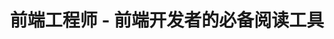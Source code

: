 ---
description: 前端工程师的阅读工具，界面、流畅度能差吗？
layout: post
results:
- artistId: 910949528
  version: '2.3.1'
  primaryGenreName: News
  formattedPrice: 免费
  artworkUrl60: http://is2.mzstatic.com/image/thumb/Purple69/v4/64/fc/67/64fc67dd-61b7-18ef-7081-ca85f110357d/source/60x60bb.jpg
  userRatingCountForCurrentVersion: 3
  minimumOsVersion: '7.0'
  appletvScreenshotUrls: &a []
  sellerName: Xiang Qi
  supportedDevices:
  - iPhone4
  - iPad2Wifi
  - iPad23G
  - iPhone4S
  - iPadThirdGen
  - iPadThirdGen4G
  - iPhone5
  - iPodTouchFifthGen
  - iPadFourthGen
  - iPadFourthGen4G
  - iPadMini
  - iPadMini4G
  - iPhone5c
  - iPhone5s
  - iPhone6
  - iPhone6Plus
  - iPodTouchSixthGen
  genres:
  - 新闻
  - 社交
  currentVersionReleaseDate: '2016-03-17T01:50:43Z'
  trackName: 前端工程师 - 前端开发者的必备阅读工具
  isVppDeviceBasedLicensingEnabled: true
  description: '《前端工程师》是一款专为前端开发者打造的阅读工具。


    通过《前端工程师》，你可以了解最新前端资讯、前端教程、前端开源项目……


    应用内容包括：Web、Web开发、JavaScript、HTML、CSS、React、jQuery、AJAX等。


    任何问题或建议，欢迎通过 APP 内的 “我的 -> 设置 -> 意见反馈” 告诉我们。


    喜欢我们，欢迎给好评喔～'
  trackId: 1088728633
  price: 0
  releaseDate: '2016-03-17T01:50:43Z'
  advisories: *a
  screenshotUrls:
  - http://a5.mzstatic.com/us/r30/Purple49/v4/d4/6c/cc/d46cccf2-8985-b906-266c-5863101ea9c5/screen1136x1136.jpeg
  - http://a1.mzstatic.com/us/r30/Purple49/v4/fd/bb/65/fdbb6502-c638-b7fd-8696-2351ab29f16b/screen1136x1136.jpeg
  - http://a1.mzstatic.com/us/r30/Purple69/v4/af/56/43/af5643ec-58a3-dfb0-e58e-88f10b358c37/screen1136x1136.jpeg
  - http://a5.mzstatic.com/us/r30/Purple69/v4/1d/aa/ee/1daaee8e-b6c5-16f4-6b9d-7d68305d8787/screen1136x1136.jpeg
  - http://a2.mzstatic.com/us/r30/Purple69/v4/9c/ee/71/9cee71c1-5834-1596-634e-2cffd41c3741/screen1136x1136.jpeg
  artistViewUrl: https://itunes.apple.com/cn/developer/xiang-qi/id910949528?uo=4
  primaryGenreId: 6009
  averageUserRatingForCurrentVersion: 3.5
  kind: software
  fileSizeBytes: '21474858'
  bundleId: io.toutiao.frontendcoder
  trackContentRating: 4+
  trackCensoredName: 前端工程师 - 前端开发者的必备阅读工具
  contentAdvisoryRating: 4+
  isGameCenterEnabled: false
  artistName: Xiang Qi
  languageCodesISO2A:
  - ZH
  features:
  - iosUniversal
  wrapperType: software
  artworkUrl512: http://is2.mzstatic.com/image/thumb/Purple69/v4/64/fc/67/64fc67dd-61b7-18ef-7081-ca85f110357d/source/512x512bb.jpg
  artworkUrl100: http://is2.mzstatic.com/image/thumb/Purple69/v4/64/fc/67/64fc67dd-61b7-18ef-7081-ca85f110357d/source/100x100bb.jpg
  trackViewUrl: https://geo.itunes.apple.com/cn/app/qian-duan-gong-cheng-shi-qian/id1088728633?mt=8&uo=4
  genreIds:
  - '6009'
  - '6005'
  currency: CNY
  ipadScreenshotUrls:
  - http://a5.mzstatic.com/us/r30/Purple69/v4/0a/21/bb/0a21bb2b-ab2b-8270-d5cb-16015baa421a/screen480x480.jpeg
  - http://a4.mzstatic.com/us/r30/Purple49/v4/2f/5b/64/2f5b6423-49db-314f-49bd-0ff2bdce42ba/screen480x480.jpeg
  - http://a1.mzstatic.com/us/r30/Purple49/v4/06/0a/d0/060ad026-3de0-dec0-a072-81957d04729b/screen480x480.jpeg
  - http://a4.mzstatic.com/us/r30/Purple49/v4/26/6d/eb/266debc3-43a6-a3cf-8d4f-adc63763befd/screen480x480.jpeg
  - http://a1.mzstatic.com/us/r30/Purple49/v4/d9/f8/c2/d9f8c2d9-2cc8-c746-7bf4-0f1d9f07d729/screen480x480.jpeg
category: 新闻
tags: tag1
resultCount: 1
title: 前端工程师 - 前端开发者的必备阅读工具

---